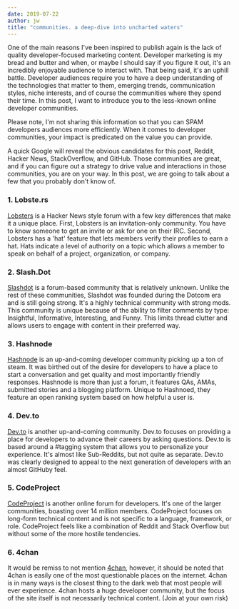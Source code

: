 ```yaml
---
date: 2019-07-22
author: jw
title: "communities. a deep-dive into uncharted waters"
---
```

One of the main reasons I've been inspired to publish again is the lack of quality developer-focused marketing content. Developer marketing is my bread and butter and when, or maybe I should say if you figure it out, it's an incredibly enjoyable audience to interact with. That being said, it's an uphill battle. Developer audiences require you to have a deep understanding of the technologies that matter to them, emerging trends, communication styles, niche interests, and of course the communities where they spend their time. In this post, I want to introduce you to the less-known online developer communities. 

Please note, I'm not sharing this information so that you can SPAM developers audiences more efficiently. When it comes to developer communities, your impact is predicated on the value you can provide.

A quick Google will reveal the obvious candidates for this post, Reddit, Hacker News, StackOverflow, and GitHub. Those communities are great, and if you can figure out a strategy to drive value and interactions in those communities, you are on your way. In this post, we are going to talk about a few that you probably don't know of. 

<h3>1. Lobste.rs</h3> 
<a href="https://lobste.rs/">Lobsters</a> is a Hacker News style forum with a few key differences that make it a unique place. First, Lobsters is an invitation-only community. You have to know someone to get an invite or ask for one on their IRC. Second, Lobsters has a 'hat' feature that lets members verify their profiles to earn a hat. Hats indicate a level of authority on a topic which allows a member to speak on behalf of a project, organization, or company.

<h3>2. Slash.Dot</h3>  
<a href="https://slashdot.org/">Slashdot</a> is a forum-based community that is relatively unknown. Unlike the rest of these communities, Slashdot was founded during the Dotcom era and is still going strong. It's a highly technical community with strong mods. This community is unique because of the ability to filter comments by type: Insightful, Informative, Interesting, and Funny. This limits thread clutter and allows users to engage with content in their preferred way. 

<h3>3. Hashnode</h3>  
<a href="https://hashnode.com/">Hashnode</a> is an up-and-coming developer community picking up a ton of steam. It was birthed out of the desire for developers to have a place to start a conversation and get quality and most importantly friendly responses. Hashnode is more than just a forum, it features QAs, AMAs, submitted stories and a blogging platform. Unique to Hashnoed, they feature an open ranking system based on how helpful a user is. 

<h3>4. Dev.to</h3> 
<a href="dev.to">Dev.to</a> is another up-and-coming community. Dev.to focuses on providing a place for developers to advance their careers by asking questions. Dev.to is based around a #tagging system that allows you to personalize your experience. It's almost like Sub-Reddits, but not quite as separate. Dev.to was clearly designed to appeal to the next generation of developers with an almost GitHuby feel. 

<h3>5. CodeProject</h3> 
<a href="codeproject.com">CodeProject</a> is another online forum for developers. It's one of the larger communities, boasting over 14 million members. CodeProject focuses on long-form technical content and is not specific to a language, framework, or role. CodeProject feels like a combination of Reddit and Stack Overflow but without some of the more hostile tendencies. 

<h3>6. 4chan</h3> 
It would be remiss to not mention <a href="4chan.com">4chan</a>, however, it should be noted that 4chan is easily one of the most questionable places on the internet. 4chan is in many ways is the closest thing to the dark web that most people will ever experience. 4chan hosts a huge developer community, but the focus of the site itself is not necessarily technical content. (Join at your own risk)
